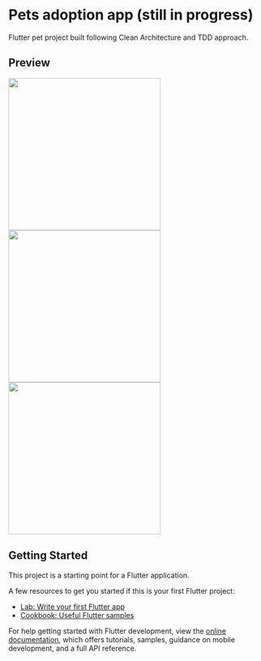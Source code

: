 # Pets adoption app (still in progress)

Flutter pet project built following Clean Architecture and TDD approach.

## Preview

<img src="https://user-images.githubusercontent.com/26353354/215487887-eb58541e-949a-42e4-bbef-8aa3ecc1e0f8.png" width="300px" />
<img src="https://user-images.githubusercontent.com/26353354/215487877-2a140e01-3428-4e9b-ac08-b4307fd37f09.png" width="300px" />
<img src="https://user-images.githubusercontent.com/26353354/215487871-adcd50c9-d7c6-40d2-9112-c1730423e578.png" width="300px" />

## Getting Started

This project is a starting point for a Flutter application.

A few resources to get you started if this is your first Flutter project:

- [Lab: Write your first Flutter app](https://docs.flutter.dev/get-started/codelab)
- [Cookbook: Useful Flutter samples](https://docs.flutter.dev/cookbook)

For help getting started with Flutter development, view the
[online documentation](https://docs.flutter.dev/), which offers tutorials,
samples, guidance on mobile development, and a full API reference.
